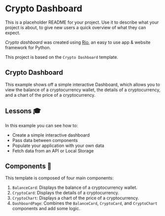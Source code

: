 # Crypto Dashboard

This is a placeholder README for your project. Use it to describe what your
project is about, to give new users a quick overview of what they can expect.

_Crypto dashboard_ was created using [Rio](https://rio.dev/), an easy to
use app & website framework for Python.

This project is based on the `Crypto Dashboard` template.

## Crypto Dashboard

This example shows off a simple interactive Dashboard, which allows you to view
the balance of a cryptocurrency wallet, the details of a cryptocurrency, and a
chart of the price of a cryptocurrency.

## Lessons 🎓

In this example you can see how to:

- Create a simple interactive dashboard
- Pass data between components
- Populate your application with your own data
- Fetch data from an API or Local Storage

## Components 🧩

This template is composed of four main components:

1. `BalanceCard`: Displays the balance of a cryptocurrency wallet.
2. `CryptoCard`: Displays the details of a cryptocurrency.
3. `CryptoChart`: Displays a chart of the price of a cryptocurrency.
4. `DashboardPage`: Combines the `BalanceCard`, `CryptoCard`, and `CryptoChart`
   components and add some logic.
